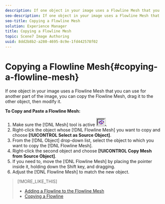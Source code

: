 ```yaml
---
description: If one object in your image uses a Flowline Mesh that you can use for another part of the image, you can copy the Flowline Mesh, drag it to the other object, then modify it.
seo-description: If one object in your image uses a Flowline Mesh that you can use for another part of the image, you can copy the Flowline Mesh, drag it to the other object, then modify it.
seo-title: Copying a Flowline Mesh
solution: Experience Manager
title: Copying a Flowline Mesh
topic: Scene7 Image Authoring
uuid: 8dd2b8b2-a280-4695-8c9e-1fd442578f02
---
```


# Copying a Flowline Mesh{#copying-a-flowline-mesh}

If one object in your image uses a Flowline Mesh that you can use for another part of the image, you can copy the Flowline Mesh, drag it to the other object, then modify it.

 **To Copy and Paste a Flowline Mesh:** 

1. Make sure the [!DNL Mesh] tool is active ![](assets/mesh_tool.png).
1. Right-click the object whose [!DNL Flowline Mesh] you want to copy and choose **[!UICONTROL Select as Source Object]**.
1. From the [!DNL Object] drop-down list, select the object to which you want to copy the [!DNL Flowline Mesh].
1. Right-click the second object and choose **[!UICONTROL Copy Mesh from Source Object]**.
1. If you need to, move the [!DNL Flowline Mesh] by placing the pointer inside it, holding down the Shift key, and dragging.
1. Adjust the [!DNL Flowline Mesh] to match the new object.

>[!MORE_LIKE_THIS]
>
>* [Adding a Flowline to the Flowline Mesh](../../c-vat-flow-pg/c-vat-flow-mesh-tech/t-vat-add-flow-mesh.md#task-091c0660b0d54d1d90dce853541e3117)
>* [Copying a Flowline](../../c-vat-flow-pg/c-vat-flow-mesh-tech/t-vat-copy-flow.md#task-613cdde502c94601a6395aa3f780b9db)
